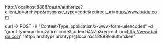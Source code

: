 http://localhost:8888/oauth/authorize?client_id=archtype&response_type=code&redirect_uri=http://www.baidu.com

curl -X POST -H "Content-Type: application/x-www-form-urlencoded" -d 'grant_type=authorization_code&code=Li4NZo&redirect_uri=http://www.baidu.com' "http://archtype:archtype@localhost:8888/oauth/token"